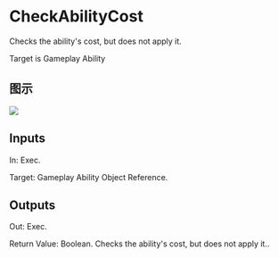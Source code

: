 # CheckAbilityCost

Checks the ability's cost, but does not apply it.

Target is Gameplay Ability

## 图示

![]($-20221218-17302332.png)

## Inputs

In: Exec.

Target: Gameplay Ability Object Reference.  

## Outputs

Out: Exec.

Return Value: Boolean. Checks the ability's cost, but does not apply it..

